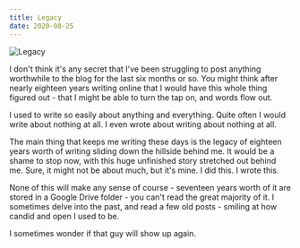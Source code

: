 ```yaml
---
title: Legacy
date: 2020-08-25
---
```


![Legacy](https://source.unsplash.com/4v9Kk01mEbY/1600x900)

I don't think it's any secret that I've been struggling to post anything worthwhile to the blog for the last six months or so. You might think after nearly eighteen years writing online that I would have this whole thing figured out - that I might be able to turn the tap on, and words flow out.

I used to write so easily about anything and everything. Quite often I would write about nothing at all. I even wrote about writing about nothing at all.

The main thing that keeps me writing these days is the legacy of eighteen years worth of writing sliding down the hillside behind me. It would be a shame to stop now, with this huge unfinished story stretched out behind me. Sure, it might not be about much, but it's mine. I did this. I wrote this.

None of this will make any sense of course - seventeen years worth of it are stored in a Google Drive folder - you can't read the great majority of it. I sometimes delve into the past, and read a few old posts - smiling at how candid and open I used to be.

I sometimes wonder if that guy will show up again.

